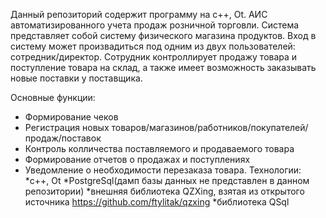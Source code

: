 Данный репозиторий содержит программу на c++, Ot. АИС автоматизированного учета продаж розничной торговли.
Система представляет собой систему физического магазина продуктов. Вход в систему может произвадиться под одним
из двух пользователей: сотредник/директор. Сотрудник контроллирует продажу товара и поступление товара на склад, а также 
имеет возможность заказывать новые поставки у поставщика. 

Основные функции:
* Формирование чеков
* Регистрация новых товаров/магазинов/работников/покупателей/продаж/поставок
* Контроль колличества поставляемого и продаваемого товара
* Формирование отчетов о продажах и поступлениях
* Уведомление о необходимости перезаказа товара.
Технологии:
*c++, Ot
*PostgreSql(дамп базы данных не представлен в данном репозитории)
*внешняя библиотека QZXing, взятая из открытого источника https://github.com/ftylitak/qzxing
*библиотека QSql







 
